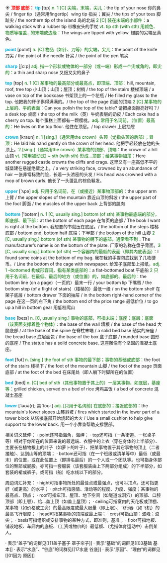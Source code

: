 ☀ <font color="red">**顶部 底部：**</font>
<font color="sky blue">**tip**</font> [tɪp] 
<font color="rgb(227, 108, 9)">n. 1 [C] 尖端，末端，尖儿：</font>the tip of your nose 你的鼻尖 / finger tip（通常用fingertip）wing tip 指尖；翼尖 / the tips of your toes 脚趾尖 / the northern tip of the island 岛的北端 <font color="rgb(227, 108, 9)">2 [C] 装在末端的小部件：</font>a walking stick with a rubber tip 带橡皮头的手杖 <font color="rgb(227, 108, 9)">vt. tip sth (with sth) 用颜色、物质等覆盖…的末端或边缘：</font>The wings are tipped with yellow. 翅膀的尖端呈黄色。

<font color="sky blue">**point**</font> [pɒɪnt] 
<font color="rgb(227, 108, 9)">n. [C] 物品（如针、刀等）的尖端，尖儿：</font>the point of the knife 刀尖 / the point of the needle 针尖 / the point of the pen 笔尖

<font color="sky blue">**sharp**</font> [ʃɑːp] 
<font color="rgb(227, 108, 9)">adj. 指一个形状或物体的一部分（或一端）形成一个尖或角的，即尖的：</font>a thin and sharp nose 又细又尖的鼻子

<font color="sky blue">**top**</font> [tɒp] 
<font color="rgb(227, 108, 9)">n. 1 [C] 某事物的最高部分或最高点，即顶端、顶部：</font>hill, mountain, roof, tree top 小山顶；山顶；屋顶；树梢 / the top of the stairs 楼梯顶端 / a vase on top of the bookcase 书架顶上的一个花瓶 / He filled my glass to the top. 他把我的杯子斟得满满的。/ the top of the page 页面的顶端 <font color="rgb(227, 108, 9)">2 [C] 某事物的上层的、平的表面：</font>Can you polish the top of the table? 请把桌面擦亮好吗？/ a desk top 桌面 / the top of the milk（英）牛奶表层的奶皮 / Each cake had a cherry on top. 每个蛋糕上面都有一颗樱桃。<font color="rgb(227, 108, 9)">adj. 常用于名词前，（位置）最高的：</font>He lives on the top floor. 他住在顶层。/ top drawer 上层抽屉

<font color="sky blue">**crown**</font> [kraʊn]
<font color="rgb(227, 108, 9)">n. 1 [sing.]（通常用the crown）头顶（尤指头顶的后部）；冒顶：</font>He laid his hand gently on the crown of her head. 他把手轻轻放在她的头顶上。<font color="rgb(227, 108, 9)">2 [sing.]（通常用the crown）某事物的顶部、顶端：</font>the crown of a hill 山顶 <font color="rgb(227, 108, 9)">vt. [常用被动式] ~ sth (with sth) 形成…顶部；给某事物加顶：</font>Here another rugged castle crowns the cliffs and crags. 这里又有一座高低不平的城堡建在悬崖绝壁之上。/ a very striking face, crowned by an abundance of hair 一张非常标致的脸，长着一头浓密的头发 / His head was crowned with a mop of brown curls. 他长了一头蓬乱的棕色鬈发。

<font color="sky blue">**upper**</font> ['ʌpə] 
<font color="rgb(227, 108, 9)">adj. 只用于名词前，在（或接近）某事物顶部的：</font>the upper arm 上臂 / the upper slopes of the mountain 靠近山顶的斜坡 / the upper part of the foot 脚面 / the muscles of the upper back 上背部的肌肉

<font color="sky blue">**bottom**</font> ['bɒtəm] 
<font color="rgb(227, 108, 9)">n. 1 [C, usually sing.] bottom (of sth) 某事物最底端的部分，即底部、最下部：</font>at the bottom of each page 在每页的底部 / The book I want is right at the bottom. 我想要的书就压在底层。/ the bottom of the steps 楼梯底部 / bottom end, bottom half 底端；下半部 / the bottom of the hill 山脚 <font color="rgb(227, 108, 9)">2 [C, usually sing.] bottom (of sth) 某事物的朝下的底部，通常看不到：</font>The manufacturer’s name is on the bottom of the plate. 厂家的名称在盘子背面。<font color="rgb(227, 108, 9)">3 [C, usually sing.] bottom (of sth) 一个容器内的最低的表面（即其内底表面）：</font>I found some coins at the bottom of my bag. 我在我的手提包底找到了几枚硬币。/ Line the bottom of the cage with newspaper. 给笼子底部垫上报纸。<font color="rgb(227, 108, 9)">adj. 1 –bottomed 构成形容词，指有某类底部的：</font>a flat-bottomed boat 平底船 <font color="rgb(227, 108, 9)">2 只用于名词前，在最低、最后的地方（或位置）的，如底部的、最后的：</font>the bottom line (on a page)（一页的）最末一行 / your bottom lip 下嘴唇 / the bottom step (of a flight of stairs)（楼梯的）最低一级 / on the bottom shelf 在架子底层 / bottom drawer 下面的抽屉 / in the bottom right-hand corner of the page 在这一页的右下角 / the bottom end of the price range 最低价位 / to go up a hill in bottom gear 用低档爬山

<font color="sky blue">**base**</font> [beɪs] 
<font color="rgb(227, 108, 9)">n. [C, usually sing.] 事物的底部，可指末端；底座；底层；底面（该表面支撑着整个物体）：</font>the base of the wall 墙根 / the base of the head 大脑底部 / at the base of the spine 在脊柱末端 / a solid bed base 结实的床座 / the bread base 底层面包 / the base of the box 盒子底部 / rounded base 圆形的底座 / The statue has a solid concrete base. 这座雕像有个坚固的混凝土底座。

<font color="sky blue">**foot**</font> [fʊt] 
<font color="rgb(227, 108, 9)">n. [sing.] the foot of sth 事物的最下部；事物的基础或底部：</font>the foot of the stairs 楼梯下 / the foot of the mountain 山脚 / the foot of the page 页面底部 / at the foot of the bed 在床尾处（即人躺下时脚所在的位置）

<font color="sky blue">**bed**</font> [bed] 
<font color="rgb(227, 108, 9)">n. [C] bed of sth（其他事物置于其上的）一层某事物，如底层，基座等：</font>grilled chicken, served on a bed of rice 烤鸡盖饭 / a bed of concrete 混凝土基座
           
<font color="sky blue">**lower**</font> [ˈləʊə(r); 美 ˈloʊ-]
<font color="rgb(227, 108, 9)">adj. [只用于名词前] 在底部的；接近底部的：</font>the mountain's lower slopes 山麓斜坡 / fires which started in the lower part of a tower block 从塔楼底部开始烧起的大火 / Use a small cushion to help give support to the lower back. 用一个小靠垫帮助支撑腰部。

相关词义延伸：
· point还可指海角，海岬；
· top还可指（一条街道、一张桌子等）相对于你所在的位置来说的最远端、衣服中的上衣（穿在身体的上半部分）、主要长在植物根上的叶子（如萝卜的叶子）、把某事物置于其它事物的顶上（二者接触）、达到山等的顶端；
· bottom还可指（在一个班级或清单等中）最低（或最末）的位置，或在此位置上（即排名最后）的一个人或一个团队等。也可指身体部位的臀部或屁股。亦可指一套服装（该套服装由上下两部分组成）的下半部分，如套装的裙或裤子。或可指（船）吃水线以下的部分。

周边词汇补充：
· hight可指事物所处的最佳点或最强点，也可叫顶点。还可指更好（或更高）的水平；
· pitch可指感情、活动等的程度、力度、强度；某事物的最高点、顶点；
· roof可指车顶、屋顶、地下空间（如隧道或洞穴）的顶部、口腔顶部（即上颚）、给…盖上顶（如盖上屋顶）；
· ceiling可指室内的天花板或顶棚、某事物（如价格或工资）的最高限度或最大限量（即上限）、飞行器（如飞机）的最高飞行限度；
· head可指某事物的顶端或最上端；
· crest可指山顶；波峰；浪尖；
· basis可指组织或安排事物的某种方式，即准则，基准；
· floor可指地板、铺设地板、车厢内的底板、（工资或物价的）最低额、（尤指体育运动中）击倒某人。

· 表示“盖子”的词群见[[11盖子塞子 罩子帘子]]
· 表示“基础”的词群见[[03基础 基本]]
· 表示“水底”、“谷底”的词群见[[17水底 谷底]]
· 表示“原因”、“理由”的词群见[[01因为 原因]]
